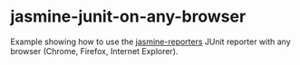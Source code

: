 jasmine-junit-on-any-browser
============================

Example showing how to use the [jasmine-reporters](https://github.com/larrymyers/jasmine-reporters) JUnit reporter with any browser (Chrome, Firefox, Internet Explorer).

